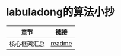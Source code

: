 # labuladong的算法小抄

| 章节     | 链接                         |
| ------ | -------------------------- |
| 核心框架汇总 | [readme](./core/readme.md) |


